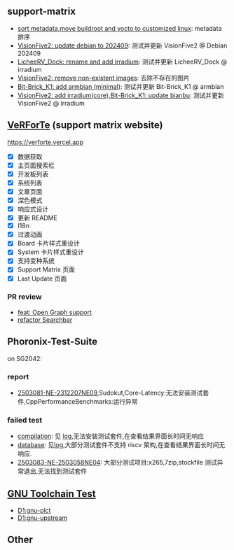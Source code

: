 
## support-matrix

- [sort metadata,move buildroot and yocto to customized linux](https://github.com/ruyisdk/support-matrix/pull/206): metadata 排序
- [VisionFive2: update debian to 202409](https://github.com/ruyisdk/support-matrix/pull/199): 测试并更新 VisionFive2 @ Debian 202409
- [LicheeRV_Dock: rename and add irradium](https://github.com/ruyisdk/support-matrix/pull/198): 测试并更新 LicheeRV_Dock @ irradium
- [VisionFive2: remove non-existent images](https://github.com/ruyisdk/support-matrix/pull/196): 去除不存在的图片
- [Bit-Brick_K1: add armbian (minimal)](https://github.com/ruyisdk/support-matrix/pull/194): 测试并更新 Bit-Brick_K1 @ armbian
- [VisionFive2: add irradium(core),Bit-Brick_K1: update bianbu](https://github.com/ruyisdk/support-matrix/pull/192): 测试并更新 VisionFive2 @ irradium

## [VeRForTe](https://github.com/panglars/VeRForTe) (support matrix website)

https://verforte.vercel.app

- [x] 数据获取
- [x] 主页面搜索栏
- [x] 开发板列表
- [x] 系统列表
- [x] 文章页面
- [x] 深色模式
- [x] 响应式设计
- [x] 更新 README 
- [x] I18n
- [x] 过渡动画
- [x] Board 卡片样式重设计
- [x] System 卡片样式重设计
- [x] 支持变种系统
- [x] Support Matrix 页面
- [x] Last Update 页面

### PR review

- [feat: Open Graph support](https://github.com/panglars/VeRForTe/pull/3)
- [refactor Searchbar](https://github.com/panglars/VeRForTe/pull/2)

## Phoronix-Test-Suite

on SG2042: 

### report

- [2503081-NE-2312207NE09](https://openbenchmarking.org/result/2503081-NE-2312207NE09),Sudokut,Core-Latency:无法安装测试套件,CppPerformanceBenchmarks:运行异常

### failed test

- [compilation](https://openbenchmarking.org/suite/pts/compilation): 见 [log](../log/compilation.log),无法安装测试套件,在查看结果界面长时间无响应
- [database](https://openbenchmarking.org/suite/pts/database): 见[log](../log/database.log),大部分测试套件不支持 riscv 架构,在查看结果界面长时间无响应.
- [2503083-NE-2503058NE04](https://openbenchmarking.org/result/2503083-NE-2503058NE04): 大部分测试项目:x265,7zip,stockfile 测试异常退出,无法找到测试套件
    
## [GNU Toolchain Test](https://github.com/QA-Team-lo/ruyisdk-gnu-tests)

- [D1:gnu-plct](https://github.com/QA-Team-lo/ruyisdk-gnu-tests/blob/main/gnu-plct/D1/README.md)
- [D1:gnu-upstream](https://github.com/QA-Team-lo/ruyisdk-gnu-tests/blob/main/gnu-upstream/D1/README.md)

## Other 
